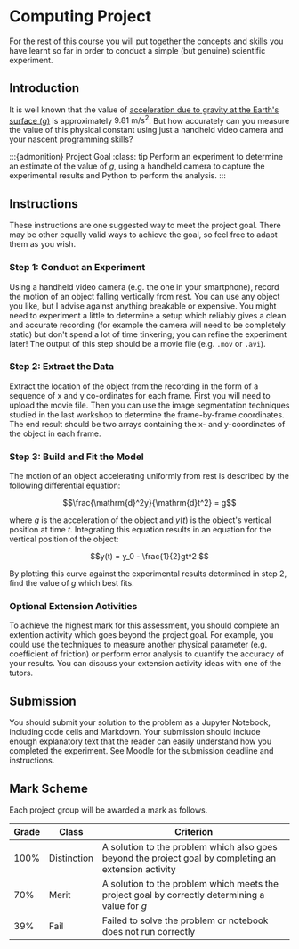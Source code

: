 # Computing Project
For the rest of this course you will put together the concepts and skills you have learnt so far in order to conduct a simple (but genuine) scientific experiment.

## Introduction

It is well known that the value of [acceleration due to gravity at the Earth's surface ($g$)](https://en.wikipedia.org/wiki/Gravity_of_Earth) is approximately $9.81~\mathrm{m}/\mathrm{s}^2$. But how accurately can you measure the value of this physical constant using just a handheld video camera and your nascent programming skills?

:::{admonition} Project Goal
:class: tip
Perform an experiment to determine an estimate of the value of $g$, using a handheld camera to capture the experimental results and Python to perform the analysis.
:::

## Instructions

These instructions are one suggested way to meet the project goal. There may be other equally valid ways to achieve the goal, so feel free to adapt them as you wish.

### Step 1: Conduct an Experiment

Using a handheld video camera (e.g. the one in your smartphone), record the motion of an object falling vertically from rest. You can use any object you like, but I advise against anything breakable or expensive. You might need to experiment a little to determine a setup which reliably gives a clean and accurate recording (for example the camera will need to be completely static) but don't spend a lot of time tinkering; you can refine the experiment later! The output of this step should be a movie file (e.g. `.mov` or `.avi`).

### Step 2: Extract the Data

Extract the location of the object from the recording in the form of a sequence of x and y co-ordinates for each frame. First you will need to upload the movie file. Then you can use the image segmentation techniques studied in the last workshop to determine the frame-by-frame coordinates. The end result should be two arrays containing the x- and y-coordinates of the object in each frame.

### Step 3: Build and Fit the Model

The motion of an object accelerating uniformly from rest is described by the following differential equation:

$$\frac{\mathrm{d}^2y}{\mathrm{d}t^2} = g$$

where $g$ is the acceleration of the object and $y(t)$ is the object's vertical position at time $t$. Integrating this equation results in an equation for the vertical position of the object:

$$y(t) = y_0 - \frac{1}{2}gt^2 $$

By plotting this curve against the experimental results determined in step 2, find the value of $g$ which best fits.

### Optional Extension Activities

To achieve the highest mark for this assessment, you should complete an extention activity which goes beyond the project goal. For example, you could use the techniques to measure another physical parameter (e.g. coefficient of friction) or perform error analysis to quantify the accuracy of your results. You can discuss your extension activity ideas with one of the tutors.

## Submission

You should submit your solution to the problem as a Jupyter Notebook, including code cells and Markdown. Your submission should include enough explanatory text that the reader can easily understand how you completed the experiment. See Moodle for the submission deadline and instructions.

## Mark Scheme

Each project group will be awarded a mark as follows.

|Grade|Class|Criterion|
| ---  | ---        |---|
|100%|Distinction|A solution to the problem which also goes beyond the project goal by completing an extension activity|
|70%|Merit|A solution to the problem which meets the project goal by correctly determining a value for $g$|
|39%|Fail|Failed to solve the problem or notebook does not run correctly|

